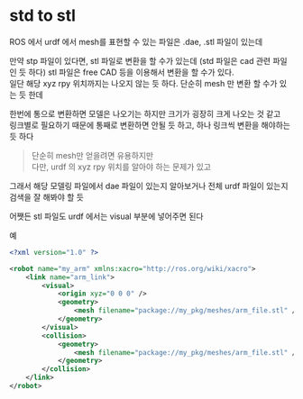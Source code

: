 # std to stl
ROS 에서 urdf 에서 mesh를 표현할 수 있는 파일은 .dae, .stl 파일이 있는데   

만약 stp 파일이 있다면, stl 파일로 변환을 할 수가 있는데  (std 파일은 cad 관련 파일인 듯 하다)
stl 파일은 free CAD 등을 이용해서 변환을 할 수가 있다.   
일단 해당 xyz rpy 위치까지는 나오지 않는 듯 하다. 단순히 mesh 만 변환 할 수가 있는 듯 한데   

한번에 통으로 변환하면 모델은 나오기는 하지만 크기가 굉장히 크게 나오는 것 같고  
링크별로 필요하기 때문에 통째로 변환하면 안될 듯 하고, 하나 링크씩 변환을 해야하는 듯 하다   

> 단순히 mesh만 얻을려면 유용하지만   
다만, urdf 의 xyz rpy 위치를 알아야 하는 문제가 있고   

그래서 해당 모델링 파일에서 dae 파일이 있는지 알아보거나 전체 urdf 파일이 있는지 검색을 잘 해봐야 할 듯  


어쨋든 stl 파일도 urdf 에서는 visual 부분에 넣어주면 된다  

예
```xml
<?xml version="1.0" ?>

<robot name="my_arm" xmlns:xacro="http://ros.org/wiki/xacro">
    <link name="arm_link">
        <visual>
            <origin xyz="0 0 0" />
            <geometry>
                <mesh filename="package://my_pkg/meshes/arm_file.stl" />
            </geometry>
        </visual>
        <collision>
            <geometry>
                <mesh filename="package://my_pkg/meshes/arm_file.stl" />
            </geometry>
        </collision>
    </link>
</robot>
```

